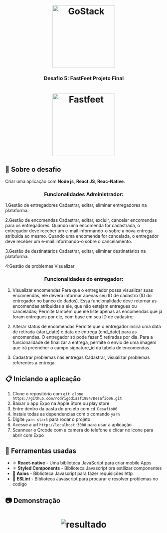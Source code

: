 <h1 align="center">
    <img alt="GoStack" src="https://rocketseat-cdn.s3-sa-east-1.amazonaws.com/bootcamp-header.png" width="200px" />
</h1>

<h3 align="center">
  Desafio 5: FastFeet Projeto Final   
</h3>
<h1 align="center">
    <img alt="Fastfeet" src="https://github.com/Rocketseat/bootcamp-gostack-desafio-03/raw/master/.github/logo.png" width="200px"/>
</h1>

## :rocket: Sobre o desafio

Criar uma aplicação com **Node js**, **React JS**, **Reac-Native**.

<h3 align="center">
  Funcionalidades Administrador:
</h3>

1.Gestão de entregadores
Cadastrar, editar, eliminar entregadores na plataforma.

2.Gestão de encomendas
Cadastrar, editar, excluir, cancelar encomendas para os entregadores.
Quando uma encomenda for cadastrada, o entregador deve receber um e-mail informando-o sobre a nova entrega atribuída ao mesmo.
Quando uma encomenda for cancelada, o entregador deve receber um e-mail informando-o sobre o cancelamento.

3.Gestão de destinatários
Cadastrar, editar, eliminar destinatários na plataforma.

4:Gestão de problemas
Visualizar

<h3 align="center">
  Funcionalidades do entregador:
</h3>

1. Visualizar encomendas
Para que o entregador possa visualizar suas encomendas, ele deverá informar apenas seu ID de cadastro (ID do entregador no banco de dados). Essa funcionalidade deve retornar as encomendas atribuidas a ele, que não estejam entregues ou canceladas;
Permite também que ele liste apenas as encomendas que já foram entregues por ele, com base em seu ID de cadastro;

2. Alterar status de encomendas
Permite que o entregador insira uma data de retirada (start_date) e data de entrega (end_date) para as encomendas. O entregador só pode fazer 5 retiradas por dia.
Para a funcionalidade de finalizar a entrega, permite o envio de uma imagem que irá preencher o campo signature_id da tabela de encomendas.

3. Cadastrar problemas nas entregas
Cadastrar, visualizar problemas referentes a entrega.

## :clipboard: Iniciando a aplicação

1. Clone o repositório com `git clone https://github.com/rodrigodiasf1984/Desafio06.git`
2. Baixar o app Expo na Apple Store ou play store 
2. Entre dentro da pasta do projeto com `cd Desafio06`
3. Instale todas as dependencias com o comando `yarn`
4. Digite `yarn start` para rodar o projeto
5. Acesse a url `http://localhost:3000` para usar a aplicação
6. Scannear o Qrcode com  a camera do telefone e clicar no icone para abrir com Expo

## :hammer: Ferramentas usadas

- ⚛️ **React-native** - Uma biblioteca JavaScript para criar mobile Apps 
- ⚛️ **Styled Components** - Biblioteca Javascript pra estilizar componentes
- 📄 **Axios** - Biblioteca Javascript para fazer requisições http
- 📄 **ESLint** - Biblioteca Javascript para procurar e resolver problemas no codigo

## :camera: Demonstração
<h1 align="center">
  <img alt="resultado" src="https://github.com/rodrigodiasf1984/Desafio06/blob/master/RPReplay-Final1583241399.gif"
 />
</h1>


